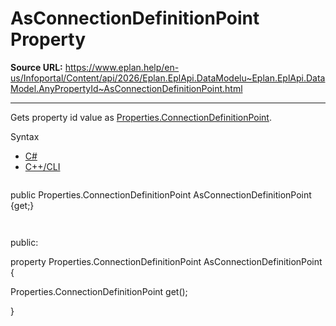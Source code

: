 # AsConnectionDefinitionPoint Property

**Source URL:** https://www.eplan.help/en-us/Infoportal/Content/api/2026/Eplan.EplApi.DataModelu~Eplan.EplApi.DataModel.AnyPropertyId~AsConnectionDefinitionPoint.html

---

Gets property id value as [Properties.ConnectionDefinitionPoint](Eplan.EplApi.DataModelu~Eplan.EplApi.DataModel.Properties+ConnectionDefinitionPoint.html).

Syntax

- [C#](#i-syntax-CS)
- [C++/CLI](#i-syntax-CPP2005)

```
```
public Properties.ConnectionDefinitionPoint AsConnectionDefinitionPoint {get;}
```
```

```
```
public:

property Properties.ConnectionDefinitionPoint AsConnectionDefinitionPoint {

   Properties.ConnectionDefinitionPoint get();

}
```
```
